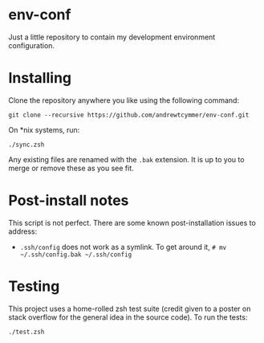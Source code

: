 # env-conf
Just a little repository to contain my development environment configuration.  

# Installing #
Clone the repository anywhere you like using the following command:  

    git clone --recursive https://github.com/andrewtcymmer/env-conf.git

On \*nix systems, run:

    ./sync.zsh
    
Any existing files are renamed with the `.bak` extension. It is up to you to merge or remove these as you see fit.  

# Post-install notes #
This script is not perfect. There are some known post-installation issues to address:

 - `.ssh/config` does not work as a symlink. To get around it, `# mv ~/.ssh/config.bak ~/.ssh/config`

# Testing #
This project uses a home-rolled zsh test suite (credit given to a poster on stack overflow for the general idea in the source code). To run the tests:  

    ./test.zsh
